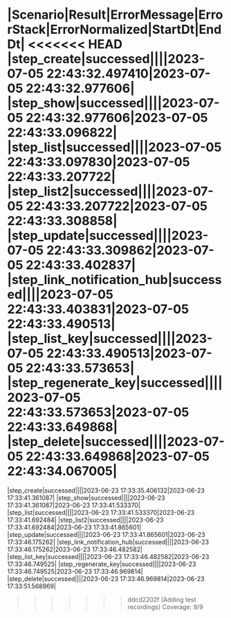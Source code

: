 |Scenario|Result|ErrorMessage|ErrorStack|ErrorNormalized|StartDt|EndDt|
<<<<<<< HEAD
|step_create|successed||||2023-07-05 22:43:32.497410|2023-07-05 22:43:32.977606|
|step_show|successed||||2023-07-05 22:43:32.977606|2023-07-05 22:43:33.096822|
|step_list|successed||||2023-07-05 22:43:33.097830|2023-07-05 22:43:33.207722|
|step_list2|successed||||2023-07-05 22:43:33.207722|2023-07-05 22:43:33.308858|
|step_update|successed||||2023-07-05 22:43:33.309862|2023-07-05 22:43:33.402837|
|step_link_notification_hub|successed||||2023-07-05 22:43:33.403831|2023-07-05 22:43:33.490513|
|step_list_key|successed||||2023-07-05 22:43:33.490513|2023-07-05 22:43:33.573653|
|step_regenerate_key|successed||||2023-07-05 22:43:33.573653|2023-07-05 22:43:33.649868|
|step_delete|successed||||2023-07-05 22:43:33.649868|2023-07-05 22:43:34.067005|
=======
|step_create|successed||||2023-06-23 17:33:35.406132|2023-06-23 17:33:41.361087|
|step_show|successed||||2023-06-23 17:33:41.361087|2023-06-23 17:33:41.533370|
|step_list|successed||||2023-06-23 17:33:41.533370|2023-06-23 17:33:41.692484|
|step_list2|successed||||2023-06-23 17:33:41.692484|2023-06-23 17:33:41.865601|
|step_update|successed||||2023-06-23 17:33:41.865601|2023-06-23 17:33:46.175262|
|step_link_notification_hub|successed||||2023-06-23 17:33:46.175262|2023-06-23 17:33:46.482582|
|step_list_key|successed||||2023-06-23 17:33:46.482582|2023-06-23 17:33:46.749525|
|step_regenerate_key|successed||||2023-06-23 17:33:46.749525|2023-06-23 17:33:46.969814|
|step_delete|successed||||2023-06-23 17:33:46.969814|2023-06-23 17:33:51.568969|
>>>>>>> ddcd2202f (Adding test recordings)
Coverage: 9/9
